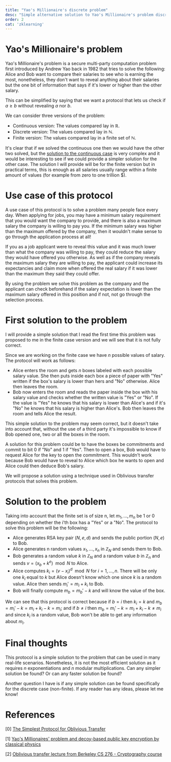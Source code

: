 ```yaml
---
title: "Yao's Millionaire's discrete problem"
desc: "Simple alternative solution to Yao's Millionaire's problem discrete finite version I came up with while learning about oblivious transfer protocols"
order: 2
cat: 'zklearning'
---
```


# Yao's Millionaire's problem
Yao's Millionaire's problem is a secure multi-party computation problem first introduced by Andrew Yao back in 1982 that tries to solve the following: Alice and Bob want to compare their salaries to see who is earning the most, nonetheless, they don't want to reveal anything about their salaries but the one bit of information that says if it's lower or higher than the other salary. 

This can be simplified by saying that we want a protocol that lets us check if $a \geq b$ without revealing $a$ nor $b$. 

We can consider three versions of the problem:
- Continuous version: The values compared lay in $\mathbb{R}$.
- Discrete version: The values compared lay in $\mathbb{N}$.
- Finite version: The values compared lay in a finite set of $\mathbb{N}$.

It's clear that if we solved the continuous one then we would have the other two solved, but the [solution to the continuous case](https://en.wikipedia.org/wiki/Yao%27s_Millionaires%27_problem) is very complex and it would be interesting to see if we could provide a simpler solution for the other case. The solution I will provide will be for the finite version but in practical terms, this is enough as all salaries usually range within a finite amount of values (for example from zero to one trillion \$).

# Use case of this protocol

A use case of this protocol is to solve a problem many people face every day. When applying for jobs, you may have a minimum salary requirement that you would want the company to provide, and there is also a maximum salary the company is willing to pay you. If the minimum salary was higher than the maximum offered by the company, then it wouldn't make sense to go through the application process at all! 

If you as a job applicant were to reveal this value and it was much lower than what the company was willing to pay, they could reduce the salary they would have offered you otherwise. As well as if the company reveals the maximum salary they are willing to pay, the applicant could increase its expectancies and claim more when offered the real salary if it was lower than the maximum they said they could offer.

By using the problem we solve this problem as the company and the applicant can check beforehand if the salary expectation is lower than the maximum salary offered in this position and if not, not go through the selection process.

# First solution to the problem

I will provide a simple solution that I read the first time this problem was proposed to me in the finite case version and we will see that it is not fully correct.

Since we are working on the finite case we have $n$ possible values of salary. The protocol will work as follows:

- Alice enters the room and gets $n$ boxes labeled with each possible salary value. She then puts inside each box a piece of paper with "Yes" written if the box's salary is lower than hers and "No" otherwise. Alice then leaves the room.
- Bob now enters the room and reads the paper inside the box with his salary value and checks whether the written value is "Yes" or "No". If the value is "Yes" he knows that his salary is lower than Alice's and if it's "No" he knows that his salary is higher than Alice's. Bob then leaves the room and tells Alice the result.

This simple solution to the problem may seem correct, but it doesn't take into account that, without the use of a third party it's impossible to know if Bob opened one, two or all the boxes in the room. 

A solution for this problem could be to have the boxes be commitments and commit to bit $0$ if "No" and $1$ if "Yes". Then to open a box, Bob would have to request Alice for the key to open the commitment. This wouldn't work because Bob would have to reveal to Alice which box he wants to open and Alice could then deduce Bob's salary.

We will propose a solution using a technique used in Oblivious transfer protocols that solves this problem.

# Solution to the problem
Taking into account that the finite set is of size n, let $m_1, ..., m_n$ be $1$ or $0$ depending on whether the i'th box has a "Yes" or a "No". The protocol to solve this problem will be the following:
- Alice generates RSA key pair ($N, e, d$) and sends the public portion ($N, e$) to Bob. 
- Alice generates n random values $x_1, ..., x_n$ in $\mathbb{Z}_N$ and sends them to Bob.
- Bob generates a random value $k$ in $\mathbb{Z}_N$ and a random value $b$ in $\mathbb{Z}_n$ and sends $v = (x_b + k^e) \mod N$ to Alice.
- Alice computes $k_i = (v - x_i)^d \mod N$ for $i = 1, ..., n$. There will be only one $k_i$ equal to $k$ but Alice doesn't know which one since $k$ is a random value. Alice then sends $m_i' = m_i + k_i$ to Bob.
- Bob will finally compute $m_b = m_b' - k$ and will know the value of the box.

We can see that this protocol is correct because if $b = i$ then $k_i = k$ and $m_b = m_i'-k = m_i+k_i-k = m_i$; and if $b \neq i$ then $m_b = m_i'-k = m_i+k_i-k \neq m_i$ and since $k_i$ is a random value, Bob won't be able to get any information about $m_i$.

# Final thoughts

This protocol is a simple solution to the problem that can be used in many real-life scenarios. Nonetheless, it is not the most efficient solution as it requires $n$ exponentiations and $n$ modular multiplications. Can any simpler solution be found? Or can any faster solution be found?

Another question I have is if any simple solution can be found specifically for the discrete case (non-finite). If any reader has any ideas, please let me know!

# References

[0] [The Simplest Protocol for Oblivious Transfer](https://eprint.iacr.org/2017/370.pdf)

[1] [Yao's Millionaires' problem and decoy-based public key encryption by classical physics](https://eprint.iacr.org/2014/384.pdf)

[2] [Oblivious transfer lecture from Berkeley CS 276 - Cryptography course](https://people.eecs.berkeley.edu/~sanjamg/classes/cs276-fall14/scribe/lec15.pdf)

